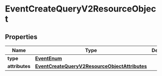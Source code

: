 # EventCreateQueryV2ResourceObject

## Properties
Name | Type | Description | Notes
------------ | ------------- | ------------- | -------------
**type** | [**EventEnum**](EventEnum.md) |  | 
**attributes** | [**EventCreateQueryV2ResourceObjectAttributes**](EventCreateQueryV2ResourceObjectAttributes.md) |  | 
